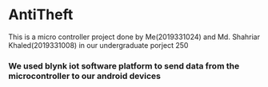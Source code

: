 # AntiTheft

This is a micro controller project done by Me(2019331024) and Md. Shahriar Khaled(2019331008) in our undergraduate porject 250

### We used blynk iot software platform to send data from the microcontroller to our android devices
